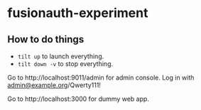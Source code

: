 # fusionauth-experiment

## How to do things

* `tilt up` to launch everything.
* `tilt down -v` to stop everything.

Go to http://localhost:9011/admin for admin console. Log in with admin@example.org/Qwerty111!

Go to http://localhost:3000 for dummy web app.
